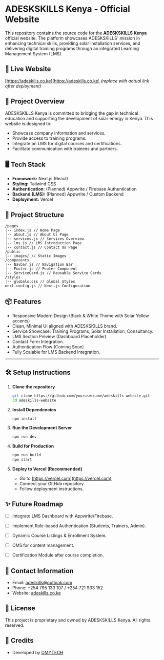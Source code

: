 # ADESKSKILLS Kenya - Official Website

This repository contains the source code for the **ADESKSKILLS Kenya** official website. The platform showcases ADESKSKILLS' mission in enhancing technical skills, providing solar installation services, and delivering digital training programs through an integrated Learning Management System (LMS).

## 🌟 Live Website
[https://adeskills.co.ke](https://adeskills.co.ke) *(replace with actual link after deployment)*


## 🚀 Project Overview
ADESKSKILLS Kenya is committed to bridging the gap in technical education and supporting the development of solar energy in Kenya. This website is designed to:
- Showcase company information and services.
- Provide access to training programs.
- Integrate an LMS for digital courses and certifications.
- Facilitate communication with trainees and partners.


## 🖥️ Tech Stack
- **Framework:** Next.js (React)
- **Styling:** Tailwind CSS
- **Authentication:** (Planned) Appwrite / Firebase Authentication
- **Backend (LMS):** (Planned) Appwrite / Custom Backend
- **Deployment:** Vercel


## 📂 Project Structure
```
/pages
|-- index.js // Home Page
|-- about.js // About Us Page
|-- services.js // Services Overview
|-- lms.js // LMS Introduction Page
|-- contact.js // Contact Us Page
/public
|-- images/ // Static Images
/components
|-- Navbar.js // Navigation Bar
|-- Footer.js // Footer Component
|-- ServiceCard.js // Reusable Service Cards
/styles
|-- globals.css // Global Styles
next.config.js // Next.js Configuration
```



## 📦 Features
- Responsive Modern Design (Black & White Theme with Solar Yellow accents)
- Clean, Minimal UI aligned with ADESKSKILLS brand.
- Service Showcase: Training Programs, Solar Installation, Consultancy.
- LMS Section Preview (Dashboard Placeholder)
- Contact Form Integration.
- Authentication Flow (Coming Soon)
- Fully Scalable for LMS Backend Integration.

---

## 🛠️ Setup Instructions
1. **Clone the repository**
    ```bash
    git clone https://github.com/yourusername/adeskills-website.git
    cd adeskills-website
    ```

2. **Install Dependencies**
    ```bash
    npm install
    ```

3. **Run the Development Server**
    ```bash
    npm run dev
    ```

4. **Build for Production**
    ```bash
    npm run build
    npm start
    ```

5. **Deploy to Vercel (Recommended)**
    - Go to [https://vercel.com](https://vercel.com)
    - Connect your GitHub repository.
    - Follow deployment instructions.


## ✨ Future Roadmap
- [ ] Integrate LMS Dashboard with Appwrite/Firebase.
- [ ] Implement Role-based Authentication (Students, Trainers, Admin).
- [ ] Dynamic Course Listings & Enrollment System.
- [ ] CMS for content management.
- [ ] Certification Module after course completion.


## 📧 Contact Information
- Email: adeskills@outlook.com
- Phone: +254 795 133 107 / +254 721 933 152
- Website: [adeskills.co.ke](https://adeskills.co.ke)


## 📝 License
This project is proprietary and owned by ADESKSKILLS Kenya. All rights reserved.


## 🙌 Credits
- Developed by [OMYTECH](https://omytech.co.ke)
